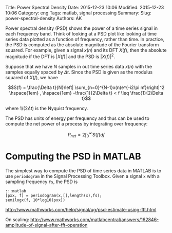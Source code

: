 Title: Power Spectral Density 
Date: 2015-12-23 10:06
Modified: 2015-12-23 10:06
Category: eng 
Tags: matlab, signal processing
Summary: 
Slug: power-spectral-density 
Authors: AK

Power spectral density (PSD) shows the power of a time series signal in each frequency band. Think of looking at a PSD plot like looking at time series data plotted as a function of frequency, rather than time. In practice, the PSD is computed as the absolute magnitude of the Fourier transform squared. For example, given a signal $x(n)$ and its DFT $X(f)$, then the absolute magnitude if the DFT is $|X(f)|$ and the PSD is $|X(f)|^2$.

Suppose that we have $N$ samples in out time series data $x(n)$ with the samples equally spaced by $\Delta t$. Since the PSD is given as the modulus squared of $X(f)$, we have

$$S(f) = \frac{\Delta t}{N}\left| \sum_{n=0}^{N-1}x(n)e^{-i2\pi nf}\right|^2 \hspace{1em} , \hspace{1em} -\frac{1}{2\Delta t} < f \leq \frac{1}{2\Delta t}$$

where $1/(2\Delta t)$ is the Nyquist frequency. 

The PSD has units of energy per frequency and thus can be used to compute the net power of a process by integrating over frequency:

$$P_{net} = 2\int_0^\infty S(f)df$$

# Computing the PSD in MATLAB
The simplest way to compute the PSD of time series data in MATLAB is to use `periodogram` in the Signal Processing Toolbox. Given a signal `x` with a sampling frequency `fs`, the PSD is

    :::matlab
    [pxx, f] = periodogram(x,[],length(x),fs);
    semilogx(f, 10*log10(pxx))






http://www.mathworks.com/help/signal/ug/psd-estimate-using-fft.html

On scaling: 
http://www.mathworks.com/matlabcentral/answers/162846-amplitude-of-signal-after-fft-operation

